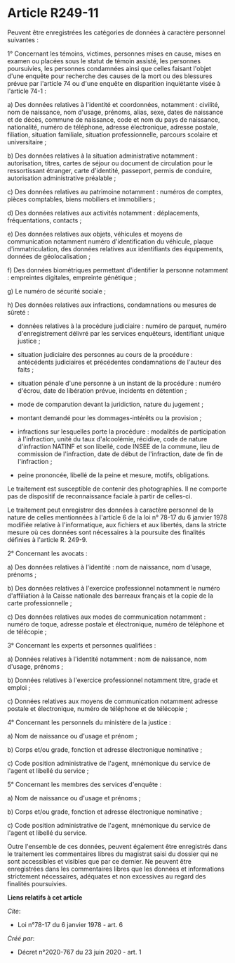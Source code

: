 # Article R249-11

Peuvent être enregistrées les catégories de données à caractère personnel suivantes :

1° Concernant les témoins, victimes, personnes mises en cause, mises en examen ou placées sous le statut de témoin assisté,
les personnes poursuivies, les personnes condamnées ainsi que celles faisant l'objet d'une enquête pour recherche des causes
de la mort ou des blessures prévue par l'article 74 ou d'une enquête en disparition inquiétante visée à l'article 74-1 :

a) Des données relatives à l'identité et coordonnées, notamment : civilité, nom de naissance, nom d'usage, prénoms, alias,
sexe, dates de naissance et de décès, commune de naissance, code et nom du pays de naissance, nationalité, numéro de
téléphone, adresse électronique, adresse postale, filiation, situation familiale, situation professionnelle, parcours
scolaire et universitaire ;

b) Des données relatives à la situation administrative notamment : autorisation, titres, cartes de séjour ou document de
circulation pour le ressortissant étranger, carte d'identité, passeport, permis de conduire, autorisation administrative
préalable ;

c) Des données relatives au patrimoine notamment : numéros de comptes, pièces comptables, biens mobiliers et immobiliers ;

d) Des données relatives aux activités notamment : déplacements, fréquentations, contacts ;

e) Des données relatives aux objets, véhicules et moyens de communication notamment numéro d'identification du véhicule,
plaque d'immatriculation, des données relatives aux identifiants des équipements, données de géolocalisation ;

f) Des données biométriques permettant d'identifier la personne notamment : empreintes digitales, empreinte génétique ;

g) Le numéro de sécurité sociale ;

h) Des données relatives aux infractions, condamnations ou mesures de sûreté :

- données relatives à la procédure judiciaire : numéro de parquet, numéro d'enregistrement délivré par les services
enquêteurs, identifiant unique justice ;

- situation judiciaire des personnes au cours de la procédure : antécédents judiciaires et précédentes condamnations de
l'auteur des faits ;

- situation pénale d'une personne à un instant de la procédure : numéro d'écrou, date de libération prévue, incidents en
détention ;

- mode de comparution devant la juridiction, nature du jugement ;

- montant demandé pour les dommages-intérêts ou la provision ;

- infractions sur lesquelles porte la procédure : modalités de participation à l'infraction, unité du taux d'alcoolémie,
récidive, code de nature d'infraction NATINF et son libellé, code INSEE de la commune, lieu de commission de l'infraction,
date de début de l'infraction, date de fin de l'infraction ;

- peine prononcée, libellé de la peine et mesure, motifs, obligations.

Le traitement est susceptible de contenir des photographies. Il ne comporte pas de dispositif de reconnaissance faciale à
partir de celles-ci.

Le traitement peut enregistrer des données à caractère personnel de la nature de celles mentionnées à l'article 6 de la loi
n° 78-17 du 6 janvier 1978 modifiée relative à l'informatique, aux fichiers et aux libertés, dans la stricte mesure où ces
données sont nécessaires à la poursuite des finalités définies à l'article R. 249-9.

2° Concernant les avocats :

a) Des données relatives à l'identité : nom de naissance, nom d'usage, prénoms ;

b) Des données relatives à l'exercice professionnel notamment le numéro d'affiliation à la Caisse nationale des barreaux
français et la copie de la carte professionnelle ;

c) Des données relatives aux modes de communication notamment : numéro de toque, adresse postale et électronique, numéro de
téléphone et de télécopie ;

3° Concernant les experts et personnes qualifiées :

a) Données relatives à l'identité notamment : nom de naissance, nom d'usage, prénoms ;

b) Données relatives à l'exercice professionnel notamment titre, grade et emploi ;

c) Données relatives aux moyens de communication notamment adresse postale et électronique, numéro de téléphone et de
télécopie ;

4° Concernant les personnels du ministère de la justice :

a) Nom de naissance ou d'usage et prénom ;

b) Corps et/ou grade, fonction et adresse électronique nominative ;

c) Code position administrative de l'agent, mnémonique du service de l'agent et libellé du service ;

5° Concernant les membres des services d'enquête :

a) Nom de naissance ou d'usage et prénoms ;

b) Corps et/ou grade, fonction et adresse électronique nominative ;

c) Code position administrative de l'agent, mnémonique du service de l'agent et libellé du service.

Outre l'ensemble de ces données, peuvent également être enregistrés dans le traitement les commentaires libres du magistrat
saisi du dossier qui ne sont accessibles et visibles que par ce dernier. Ne peuvent être enregistrées dans les commentaires
libres que les données et informations strictement nécessaires, adéquates et non excessives au regard des finalités
poursuivies.

**Liens relatifs à cet article**

_Cite_:

  - Loi n°78-17 du 6 janvier 1978 - art. 6

_Créé par_:

  - Décret n°2020-767 du 23 juin 2020 - art. 1
